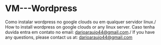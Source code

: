 # VM---Wordpress
Como instalar wordpress no google clouds ou em qualquer servidor linux./
How to install wordpress on google clouds or any linux server.
Caso tenha duvida entra em contato no email: darioaraujo44@gmail.com./ If you have any questions, please contact us at: darioaraujo44@gmail.com
